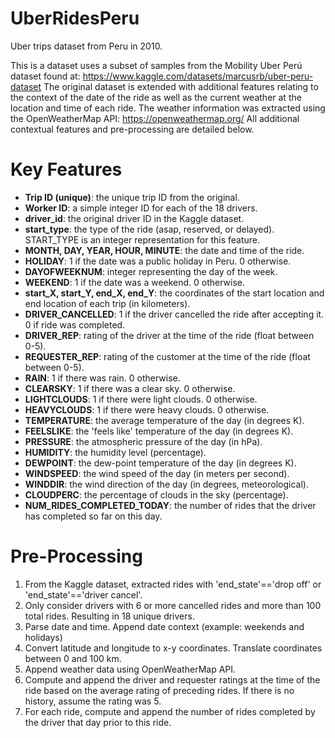 # UberRidesPeru
Uber trips dataset from Peru in 2010.

This is a dataset uses a subset of samples from the Mobility Uber Perú dataset found at: https://www.kaggle.com/datasets/marcusrb/uber-peru-dataset
The original dataset is extended with additional features relating to the context of the date of the ride as well as the current weather at the location and time of each ride.
The weather information was extracted using the OpenWeatherMap API: https://openweathermap.org/
All additional contextual features and pre-processing are detailed below.

# Key Features
- **Trip ID (unique)**: the unique trip ID from the original.
- **Worker ID**: a simple integer ID for each of the 18 drivers.
- **driver_id**: the original driver ID in the Kaggle dataset.
- **start_type**: the type of the ride	(asap, reserved, or delayed). START_TYPE is an integer representation for this feature.
- **MONTH, DAY, YEAR, HOUR, MINUTE**: the date and time of the ride.
- **HOLIDAY**: 1 if the date was a public holiday in Peru. 0 otherwise.
- **DAYOFWEEKNUM**: integer representing the day of the week.
- **WEEKEND**: 1 if the date was a weekend. 0 otherwise.
- **start_X, start_Y, end_X, end_Y**: the coordinates of the start location and end location of each trip (in kilometers).
- **DRIVER_CANCELLED**:	1 if the driver cancelled the ride after accepting it. 0 if ride was completed.
- **DRIVER_REP**: rating of the driver at the time of the ride (float between 0-5).
- **REQUESTER_REP**: rating of the customer at the time of the ride (float between 0-5).
- **RAIN**: 1 if there was rain. 0 otherwise.
- **CLEARSKY**: 1 if there was a clear sky. 0 otherwise.
- **LIGHTCLOUDS**: 1 if there were light clouds. 0 otherwise.
- **HEAVYCLOUDS**: 1 if there were heavy clouds. 0 otherwise.
- **TEMPERATURE**: the average temperature of the day (in degrees K).
- **FEELSLIKE**: the 'feels like' temperature of the day (in degrees K).
- **PRESSURE**:	the atmospheric pressure of the day (in hPa).
- **HUMIDITY**:	the humidity level (percentage).
- **DEWPOINT**:	the dew-point temperature of the day (in degrees K).
- **WINDSPEED**: the wind speed of the day (in meters per second).
- **WINDDIR**: the wind direction of the day (in degrees, meteorological).
- **CLOUDPERC**: the percentage of clouds in the sky (percentage).
- **NUM_RIDES_COMPLETED_TODAY**: the number of rides that the driver has completed so far on this day.



# Pre-Processing 
1. From the Kaggle dataset, extracted rides with 'end_state'=='drop off' or 'end_state'=='driver cancel'.
2. Only consider drivers with 6 or more cancelled rides and more than 100 total rides. Resulting in 18 unique drivers.
3. Parse date and time. Append date context (example: weekends and holidays)
4. Convert latitude and longitude to x-y coordinates. Translate coordinates between 0 and 100 km.
5. Append weather data using OpenWeatherMap API.
6. Compute and append the driver and requester ratings at the time of the ride based on the average rating of preceding rides. If there is no history, assume the rating was 5.
7. For each ride, compute and append the number of rides completed by the driver that day prior to this ride.
